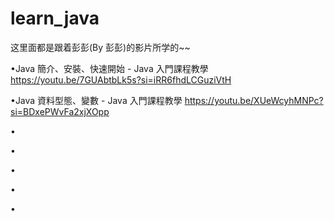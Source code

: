 # learn_java
这里面都是跟着彭彭(By 彭彭)的影片所学的~~

•Java 簡介、安裝、快速開始 - Java 入門課程教學 https://youtu.be/7GUAbtbLk5s?si=iRR6fhdLCGuziVtH

•Java 資料型態、變數 - Java 入門課程教學      https://youtu.be/XUeWcyhMNPc?si=BDxePWvFa2xjXOpp

•

•

•

•

•
